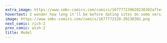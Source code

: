 ```yaml
---
extra_image: https://www.smbc-comics.com/comics/167777239020230302after.png
hovertext: I wonder how long it'll be before dating sites do some version of 'I'll have my bot talk to your bot'
image: https://www.smbc-comics.com/comics/1677772320-20230302.png
next_comic: rich-2
prev_comic: wish-2
title: Model
---
```


